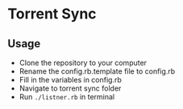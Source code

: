 # Torrent Sync

Usage
-----

* Clone the repository to your computer
* Rename the config.rb.template file to config.rb
* Fill in the variables in config.rb
* Navigate to torrent sync folder
* Run <code>./listner.rb</code> in terminal